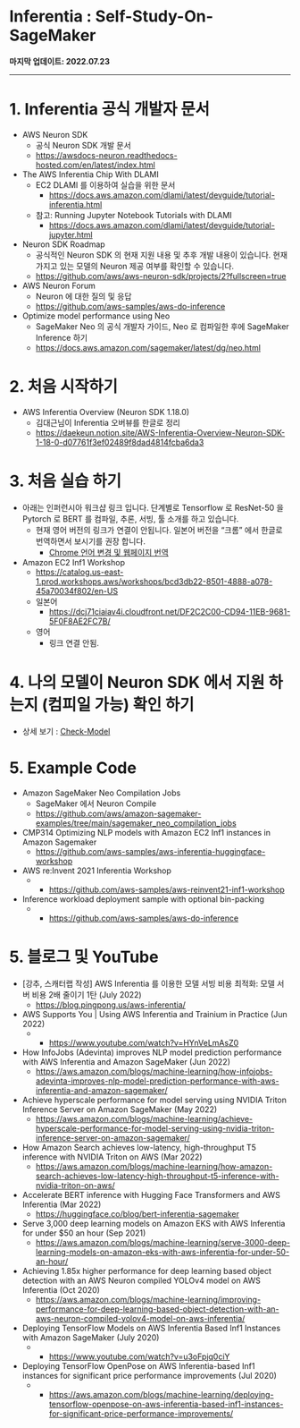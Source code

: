 # Inferentia : Self-Study-On-SageMaker

**마지막 업데이트: 2022.07.23**


---

# 1. Inferentia 공식 개발자 문서

* AWS Neuron SDK
    * 공식 Neuron SDK 개발 문서
    * https://awsdocs-neuron.readthedocs-hosted.com/en/latest/index.html
* The AWS Inferentia Chip With DLAMI
    * EC2 DLAMI 를 이용하여 실습을 위한 문서 
        * https://docs.aws.amazon.com/dlami/latest/devguide/tutorial-inferentia.html
    * 참고: Running Jupyter Notebook Tutorials with DLAMI
        * https://docs.aws.amazon.com/dlami/latest/devguide/tutorial-jupyter.html    
* Neuron SDK Roadmap
    * 공식적인 Neuron SDK 의 현재 지원 내용 및 추후 개발 내용이 있습니다. 현재 가지고 있는 모델의 Neuron 제공 여부를 확인할 수 있습니다.
    * https://github.com/aws/aws-neuron-sdk/projects/2?fullscreen=true
* AWS Neuron Forum
    * Neuron 에 대한 질의 및 응답
    * https://github.com/aws-samples/aws-do-inference
* Optimize model performance using Neo
    * SageMaker Neo 의 공식 개발자 가이드, Neo  로 컴파일한 후에 SageMaker Inference 하기
    * https://docs.aws.amazon.com/sagemaker/latest/dg/neo.html

# 2. 처음 시작하기 

- AWS Inferentia Overview (Neuron SDK 1.18.0)
    * 김대근님이 Inferentia 오버뷰를 한글로 정리
    * https://daekeun.notion.site/AWS-Inferentia-Overview-Neuron-SDK-1-18-0-d07761f3ef02489f8dad4814fcba6da3



# 3. 처음 실습 하기

* 아래는 인퍼런시아 워크샵 링크 입니다.  단계별로 Tensorflow 로 ResNet-50  을 Pytorch 로 BERT 를 컴파일, 추론, 서빙, 툴 소개를 하고 있습니다.
    * 현재 영어 버전의 링크가 연결이 안됩니다. 일본어 버전을 “크롬” 에서 한글로 번역하면서 보시기를 권장 합니다. 
        * [Chrome 언어 변경 및 웹페이지 번역](https://support.google.com/chrome/answer/173424?hl=ko&co=GENIE.Platform%3DDesktop)
* Amazon EC2 Inf1 Workshop
    * https://catalog.us-east-1.prod.workshops.aws/workshops/bcd3db22-8501-4888-a078-45a70034f802/en-US
    * 일본어
        * https://dcj71ciaiav4i.cloudfront.net/DF2C2C00-CD94-11EB-9681-5F0F8AE2FC7B/
    * 영어
        * 링크 연결 안됨.


# 4. 나의 모델이 Neuron SDK 에서 지원 하는지 (컴피일 가능) 확인 하기
- 상세 보기 : [Check-Model](README-CheckModel.md)

# 5. Example Code

- Amazon SageMaker Neo Compilation Jobs
    * SageMaker 에서 Neuron Compile
    * https://github.com/aws/amazon-sagemaker-examples/tree/main/sagemaker_neo_compilation_jobs
- CMP314 Optimizing NLP models with Amazon EC2 Inf1 instances in Amazon Sagemaker
    - https://github.com/aws-samples/aws-inferentia-huggingface-workshop
- AWS re:Invent 2021 Inferentia Workshop
    - * https://github.com/aws-samples/aws-reinvent21-inf1-workshop
- Inference workload deployment sample with optional bin-packing
    - * https://github.com/aws-samples/aws-do-inference



# 5. 블로그 및  YouTube

- [강추, 스캐터랩 작성] AWS Inferentia 를 이용한 모델 서빙 비용 최적화: 모델 서버 비용 2배 줄이기 1탄 (July 2022)
    * https://blog.pingpong.us/aws-inferentia/
- AWS Supports You | Using AWS Inferentia and Trainium in Practice (Jun 2022)
    - * https://www.youtube.com/watch?v=HYnVeLmAsZ0
- How InfoJobs (Adevinta) improves NLP model prediction performance with AWS Inferentia and Amazon SageMaker (Jun 2022)
    * https://aws.amazon.com/blogs/machine-learning/how-infojobs-adevinta-improves-nlp-model-prediction-performance-with-aws-inferentia-and-amazon-sagemaker/
- Achieve hyperscale performance for model serving using NVIDIA Triton Inference Server on Amazon SageMaker (May 2022)
    * https://aws.amazon.com/blogs/machine-learning/achieve-hyperscale-performance-for-model-serving-using-nvidia-triton-inference-server-on-amazon-sagemaker/
- How Amazon Search achieves low-latency, high-throughput T5 inference with NVIDIA Triton on AWS (Mar 2022)
    * https://aws.amazon.com/blogs/machine-learning/how-amazon-search-achieves-low-latency-high-throughput-t5-inference-with-nvidia-triton-on-aws/
- Accelerate BERT inference with Hugging Face Transformers and AWS Inferentia (Mar 2022)
    * https://huggingface.co/blog/bert-inferentia-sagemaker
- Serve 3,000 deep learning models on Amazon EKS with AWS Inferentia for under $50 an hour (Sep 2021)
    * https://aws.amazon.com/blogs/machine-learning/serve-3000-deep-learning-models-on-amazon-eks-with-aws-inferentia-for-under-50-an-hour/
- Achieving 1.85x higher performance for deep learning based object detection with an AWS Neuron compiled YOLOv4 model on AWS Inferentia (Oct 2020)
    * https://aws.amazon.com/blogs/machine-learning/improving-performance-for-deep-learning-based-object-detection-with-an-aws-neuron-compiled-yolov4-model-on-aws-inferentia/
- Deploying TensorFlow Models on AWS Inferentia Based Inf1 Instances with Amazon SageMaker (July 2020)
    - * https://www.youtube.com/watch?v=u3oFpjq0ciY
- Deploying TensorFlow OpenPose on AWS Inferentia-based Inf1 instances for significant price performance improvements (Jul 2020)
    - * https://aws.amazon.com/blogs/machine-learning/deploying-tensorflow-openpose-on-aws-inferentia-based-inf1-instances-for-significant-price-performance-improvements/


